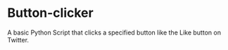 # Button-clicker
A basic Python Script that clicks a specified button like the Like button on Twitter.
